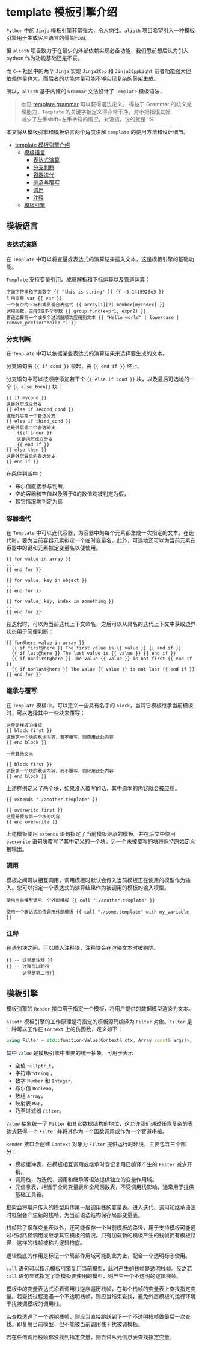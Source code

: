 # template 模板引擎介绍

`Python` 中的 `Jinja` 模板引擎非常强大，令人向往。`alioth` 项目希望引入一种模板引擎用于生成客户语言的骨架代码。

但 `alioth` 项目致力于在最少的外部依赖实现必备功能，我们思前想后认为引入 python 作为功能基础还是不妥。

而 `C++` 社区中的两个 `Jinja` 实现 `Jinja2Cpp` 和 `Jinja2CppLight` 前者功能强大但依赖体量也大。而后者的功能体量可能不够实现复杂的骨架生成。

所以，`alioth` 基于内建的 `Grammar` 文法设计了 `Template` 模板语法，

> 参见 [template.grammar](/grammar/template.grammar) 可以获得语法定义。
> 得益于 Grammar 的歧义处理能力，`Template` 的关键字被定义得非常干净，对小拇指很友好.  
> 减少了左手shift+左手字符的情况，对没错，说的就是 '%'

本文将从模板引擎和模板语言两个角度讲解 `template` 的使用方法和设计细节。

- [template 模板引擎介绍](#template-模板引擎介绍)
  - [模板语言](#模板语言)
    - [表达式演算](#表达式演算)
    - [分支判断](#分支判断)
    - [容器迭代](#容器迭代)
    - [继承与覆写](#继承与覆写)
    - [调用](#调用)
    - [注释](#注释)
  - [模板引擎](#模板引擎)

## 模板语言

### 表达式演算

在 `Template` 中可以将变量或表达式的演算结果插入文本，这是模板引擎的基础功能。

`Template` 支持变量引用、成员解析和下标运算以及管道运算：

```
字面字符串和字面数字 {{ "this is string" }} {{ -3.1415926e3 }}
引用变量 var {{ var }}
一个复杂的下标和成员混合表达式 {{ array[1][2].member[myIndex] }}
调用函数，支持0或多个参数 {{ group.func(expr1, expr2) }}
管道运算将一个或多个过滤器顺次应用到文本 {{ "Hello world" | lowercase | remove_prefix("hello ") }}
```

### 分支判断

在 `Template` 中可以依据某些表达式的演算结果来选择要生成的文本。

分支语句由 `{{ if cond }}` 领起，由 `{{ end if }}` 终止。

分支语句中可以按顺序添加若干个 `{{ else if cond }}` 块，以及最后可选地的一个 `{{ else tnen}}` 块：

```
{{ if mycond }}
这是外层成立分支
{{ else if second_cond }}
这是外层第一个备选分支
{{ else if third_cond }}
这是外层第二个备选分支
    {{if inner }}
    这是内层成立分支
    {{ end if }}
{{ else then }}
这是外层最后的备选分支
{{ end if }}
```

在条件判断中：

- 布尔值直接参与判断，
- 空的容器和空值以及等于0的数值均被判定为假，
- 其它情况均判定为真

### 容器迭代

在 `Template` 中可以迭代容器，为容器中的每个元素都生成一次指定的文本。在迭代时，要为当前容器元素拟定一个临时变量名。此外，可选地还可以为当前元素在容器中的键和元素拟定变量名以便使用。

```
{{ for value in array }}
...
{{ end for }}

{{ for value, key in object }}
...
{{ end for }}

{{ for value, key, index in something }}
...
{{ end for }}
```

在迭代时，可以为当前迭代上下文命名，之后可以从具名的迭代上下文中获取边界状态用于简便判断：

```
{{ for@here value in array }}
  {{ if first@here }} The first value is {{ value }} {{ end if }}
  {{ if last@here }} The last value is {{ value }} {{ end if }}
  {{ if nonfirst@here }} The value {{ value }} is not first {{ end if }}
  {{ if nonlast@here }} The value {{ value }} is not last {{ end if }}
{{ end for }}
```

### 继承与覆写

在 `Template` 模板中，可以定义一些具有名字的 `block`，当其它模板继承当前模板时，可以选择其中一些块来覆写：

```
这里是模板的模板
{{ block first }}
这是第一个块的默认内容，若不覆写，则应用此处内容
{{ end block }}

一些其他文本

{{ block first }}
这是第一个块的默认内容，若不覆写，则应用此处内容
{{ end block }}
```

上述样例定义了两个块，如果没人覆写的话，其中原本的内容就会被应用。

```
{{ extends "./another.template" }}

{{ overwrite first }}
这里是覆写第一个块的内容
{{ end overwrite }}
```

上述模板使用 `extends` 语句指定了当前模板继承的模板。并在后文中使用 `overwrite` 语句块覆写了其中定义的一个块。另一个未被覆写的块将保持原始定义被输出。

### 调用

模板之间可以相互调用，调用模板时默认会传入当前模板正在使用的模型作为输入。您可以指定一个表达式的演算结果作为被调用的模板的输入模型。

```
使用当前模型调用一个外部模板 {{ call "./another.template" }}

使用一个表达式的值调用外部模板 {{ call "./some.template" with my_variable }}
```

### 注释

在语句块之间，可以插入注释块，注释块会在渲染文本时被剔除。

```
{{ -- 这里是注释 }}
{{ -- 注释可以跨行
      这里是第二行}}
```

## 模板引擎

模板引擎的 `Render` 接口用于指定一个模板，将用户提供的数据模型渲染为文本。

`alioth` 模板引擎的工作原理是将指定的模板源码编译为 `Filter` 对象。`Filter` 是一种可以工作在 `Context` 上的仿函数，定义如下：

```C++
using Filter = std::function<Value(Context& ctx, Array const& args)>;
```
其中 `Value` 是模板引擎中重要的统一抽象，可用于表示

- 空值 `nullptr_t`，
- 字符串 `String` ，
- 数字 `Number` 和 `Integer`，
- 布尔值 `Boolean`，
- 数组 `Array`，
- 映射表 `Map`，
- 乃至过滤器 `Filter`。

`Value` 抽象统一了 `Filter` 和其它数据结构的地位，这允许我们通过任意复杂的表达式获得一个 `Filter` 并将其作为一个函数调用或作为一个管道串接。

`Render` 接口会创建 `Context` 对象为 `Filter` 提供运行时环境，主要包含三个部分：

- 模板缓冲表，在模板相互调用或继承时登记复用已编译产生的 `Filter` 减少开销。
- 调用栈，为迭代、调用和继承等语法提供独立的变量作用域。
- 元信息表，相当于全局变量表和全局函数表，不受调用栈影响，通常用于提供基础工具箱。

框架会将用户传入的模型用作第一层调用栈的变量表。进入迭代、调用和继承语法时框架会产生新的栈帧，为当前语法结构保存局部变量表。

栈帧除了保存变量表以外，还可能保存一个当前模板的路径，用于支持模板可能通过相对路径调用或继承其它模板的情况。只有加载新的模板产生的栈帧拥有模板路径，这样的栈帧被称为逻辑栈底。

逻辑栈底的作用是标记一个局部作用域可能到此为止，配合一个透明标志使用。

`call` 语句可以指示模板引擎复用当前模型，此时产生的栈帧是透明栈帧。反之若 `call` 语句显式指定了新模板要使用的模型，则产生一个不透明的逻辑栈帧。

模板中的变量表达式沿着调用栈逆序遍历栈帧，在每个栈帧的变量表上查找指定变量。若查找过程遭遇一个不透明栈帧，则应当结束查找，避免外层模板的运行环境干扰被调模板的调用栈。

若查找遭遇了一个透明栈帧，则应当直接跳跃到下一个不透明栈帧做最后一次查找。即复用当前模型，但不能被当前调用栈干扰被调模板。

若在任何调用栈帧都没找到指定变量，则尝试从元信息表查找指定变量。